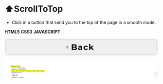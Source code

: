 # :arrow_up:ScrollToTop 
- Click in a button that send you to the top of the page in a smooth mode.

**HTML5** 
**CSS3** 
**JAVASCRIPT** 


![screenshot-button](screenshot.png) 


